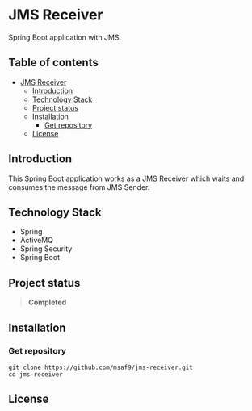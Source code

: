 <h1>JMS Receiver</h1>
Spring Boot application with JMS.

<h2>Table of contents</h2>

- [JMS Receiver](#jms-receiver)
  - [Introduction](#introduction)
  - [Technology Stack](#technology-stack)
  - [Project status](#project-status)
  - [Installation](#installation)
    - [Get repository](#get-repository)
  - [License](#license)

## Introduction
This Spring Boot application works as a JMS Receiver which waits and consumes the message from JMS Sender.

## Technology Stack
- Spring
- ActiveMQ
- Spring Security
- Spring Boot

## Project status
> **Completed**

## Installation
### Get repository
```git
git clone https://github.com/msaf9/jms-receiver.git
cd jms-receiver
```

## License
